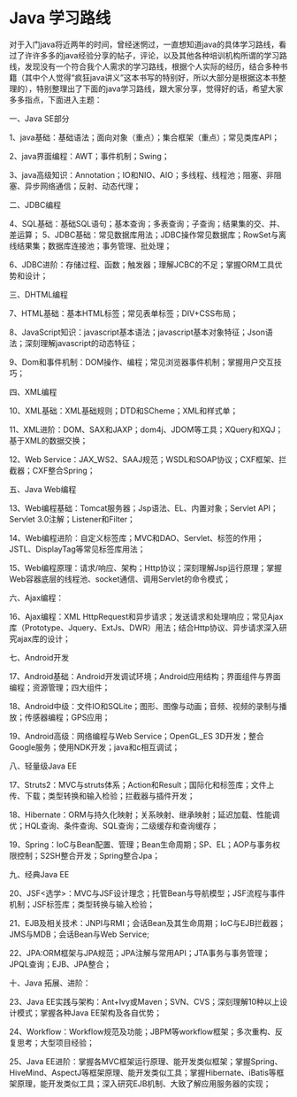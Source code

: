 # Java 学习路线

对于入门java将近两年的时间，曾经迷惘过，一直想知道java的具体学习路线，看过了许许多多的java经验分享的帖子，评论，以及其他各种培训机构所谓的学习路线，发现没有一个符合我个人需求的学习路线，根据个人实际的经历，结合多种书籍（其中个人觉得“疯狂java讲义”这本书写的特别好，所以大部分是根据这本书整理的），特别整理出了下面的java学习路线，跟大家分享，觉得好的话，希望大家多多指点，下面进入主题：

一、Java SE部分

1、java基础：基础语法；面向对象（重点）；集合框架（重点）；常见类库API；

2、java界面编程：AWT；事件机制；Swing；

3、java高级知识：Annotation；IO和NIO、AIO；多线程、线程池；阻塞、非阻塞、异步网络通信；反射、动态代理；

二、JDBC编程

4、SQL基础：基础SQL语句；基本查询；多表查询；子查询；结果集的交、并、差运算；
5、JDBC基础：常见数据库用法；JDBC操作常见数据库；RowSet与离线结果集；数据库连接池；事务管理、批处理；

6、JDBC进阶：存储过程、函数；触发器；理解JCBC的不足；掌握ORM工具优势和设计；

三、DHTML编程

7、HTML基础：基本HTML标签；常见表单标签；DIV+CSS布局；

8、JavaScript知识：javascript基本语法；javascript基本对象特征；Json语法；深刻理解javascript的动态特征；

9、Dom和事件机制：DOM操作、编程；常见浏览器事件机制；掌握用户交互技巧；

四、XML编程

10、XML基础：XML基础规则；DTD和SCheme；XML和样式单；

11、XML进阶：DOM、SAX和JAXP；dom4j、JDOM等工具；XQuery和XQJ；基于XML的数据交换；

12、Web Service：JAX_WS2、SAAJ规范；WSDL和SOAP协议；CXF框架、拦截器；CXF整合Spring；

五、Java Web编程

13、Web编程基础：Tomcat服务器；Jsp语法、EL、内置对象；Servlet API；Servlet 3.0注解；Listener和Filter；

14、Web编程进阶：自定义标签库；MVC和DAO、Servlet、标签的作用；JSTL、DisplayTag等常见标签库用法；


 
15、Web编程原理：请求/响应、架构；Http协议；深刻理解Jsp运行原理；掌握Web容器底层的线程池、socket通信、调用Servlet的命令模式；

六、Ajax编程：

16、Ajax编程：XML HttpRequest和异步请求；发送请求和处理响应；常见Ajax库（Prototype、Jquery、ExtJs、DWR）用法；结合Http协议、异步请求深入研究ajax库的设计；

七、Android开发

17、Android基础：Android开发调试环境；Android应用结构；界面组件与界面编程；资源管理；四大组件；

18、Android中级：文件IO和SQLite；图形、图像与动画；音频、视频的录制与播放；传感器编程；GPS应用；


 
19、Android高级：网络编程与Web Service；OpenGL_ES 3D开发；整合Google服务；使用NDK开发；java和c相互调试；

八、轻量级Java EE

17、Struts2：MVC与struts体系；Action和Result；国际化和标签库；文件上传、下载；类型转换和输入检验；拦截器与插件开发；

18、Hibernate：ORM与持久化映射；关系映射、继承映射；延迟加载、性能调优；HQL查询、条件查询、SQL查询；二级缓存和查询缓存；


 
19、Spring：IoC与Bean配置、管理；Bean生命周期；SP、EL；AOP与事务权限控制；S2SH整合开发；Spring整合Jpa；

九、经典Java EE

20、JSF<选学>：MVC与JSF设计理念；托管Bean与导航模型；JSF流程与事件机制；JSF标签库；类型转换与输入检验；

21、EJB及相关技术：JNPI与RMI；会话Bean及其生命周期；IoC与EJB拦截器；JMS与MDB；会话Bean与Web Service;


 
22、JPA:ORM框架与JPA规范；JPA注解与常用API；JTA事务与事务管理；JPQL查询；EJB、JPA整合；

十、Java 拓展、进阶：

23、Java EE实践与架构：Ant+Ivy或Maven；SVN、CVS；深刻理解10种以上设计模式；掌握各种Java EE架构及各自优势；

24、Workflow：Workflow规范及功能；JBPM等workflow框架；多次重构、反复思考；大型项目经验；

25、Java EE进阶：掌握各MVC框架运行原理、能开发类似框架；掌握Spring、HiveMind、AspectJ等框架原理、能开发类似工具；掌握Hibernate、iBatis等框架原理，能开发类似工具；深入研究EJB机制、大致了解应用服务器的实现；